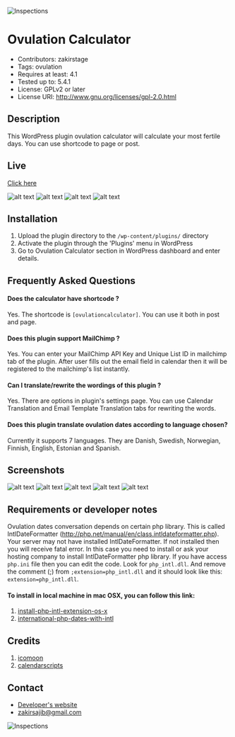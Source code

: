 ![Inspections](https://github.com/zakirsajib/ovulation-calculator-simple/workflows/Inspections/badge.svg)

# Ovulation Calculator
* Contributors: zakirstage
* Tags: ovulation
* Requires at least: 4.1
* Tested up to: 5.4.1
* License: GPLv2 or later
* License URI: http://www.gnu.org/licenses/gpl-2.0.html

## Description

This WordPress plugin ovulation calculator will calculate your most fertile days. You can use shortcode to page or post.

## Live
[Click here](https://babyplan.se/berakna-agglossning)

![alt text](https://github.com/zakirsajib/ovulation-calculator/blob/master/assets/screenshot-6.jpg)
![alt text](https://github.com/zakirsajib/ovulation-calculator/blob/master/assets/screenshot-7.jpg)
![alt text](https://github.com/zakirsajib/ovulation-calculator/blob/master/assets/screenshot-8.jpg)
![alt text](https://github.com/zakirsajib/ovulation-calculator/blob/master/assets/screenshot-9.jpg)



## Installation

1. Upload the plugin directory to the `/wp-content/plugins/` directory
2. Activate the plugin through the 'Plugins' menu in WordPress
3. Go to Ovulation Calculator section in WordPress dashboard and enter details.


## Frequently Asked Questions

#### Does the calculator have shortcode ?

Yes. The shortcode is `[ovulationcalculator]`. You can use it both in post and page.

#### Does this plugin support MailChimp ?

Yes. You can enter your MailChimp API Key and Unique List ID in mailchimp tab of the plugin. After user fills out the email field in calendar then it will be registered to the mailchimp's list instantly.

#### Can I translate/rewrite the wordings of this plugin ?

Yes. There are options in plugin's settings page. You can use Calendar Translation and Email Template Translation tabs for rewriting the words.

#### Does this plugin translate ovulation dates according to language chosen?

Currently it supports 7 languages. They are Danish, Swedish, Norwegian, Finnish, English, Estonian and Spanish.

## Screenshots
![alt text](https://github.com/zakirsajib/ovulation-calculator/blob/master/assets/screenshot-1.jpg)
![alt text](https://github.com/zakirsajib/ovulation-calculator/blob/master/assets/screenshot-2.jpg)
![alt text](https://github.com/zakirsajib/ovulation-calculator/blob/master/assets/screenshot-3.jpg)
![alt text](https://github.com/zakirsajib/ovulation-calculator/blob/master/assets/screenshot-4.jpg)
![alt text](https://github.com/zakirsajib/ovulation-calculator/blob/master/assets/screenshot-5.jpg)


## Requirements or developer notes

Ovulation dates conversation depends on certain php library. This is called IntlDateFormatter (http://php.net/manual/en/class.intldateformatter.php). Your server may not have installed IntlDateFormatter. If not installed then you will receive fatal error. In this case you need to install or ask your hosting company to install IntlDateFormatter php library. If you have access `php.ini` file then you can edit the code. Look for `php_intl.dll`. And remove the comment (;) from `;extension=php_intl.dll` and it should look like this: `extension=php_intl.dll`.

#### To install in local machine in mac OSX, you can follow this link:
1. [install-php-intl-extension-os-x](http://budiirawan.com/install-php-intl-extension-os-x)
2. [international-php-dates-with-intl](https://www.simonholywell.com/post/2015/07/international-php-dates-with-intl)


## Credits
1. [icomoon](https://icomoon.io)
2. [calendarscripts](http://calendarscripts.info/ovulation-predictor.html)

## Contact
* [Developer's website](https://zakirsajib.netlify.com)
* zakirsajib@gmail.com


![Inspections](https://github.com/zakirsajib/ovulation-calculator-simple/workflows/Inspections/badge.svg)